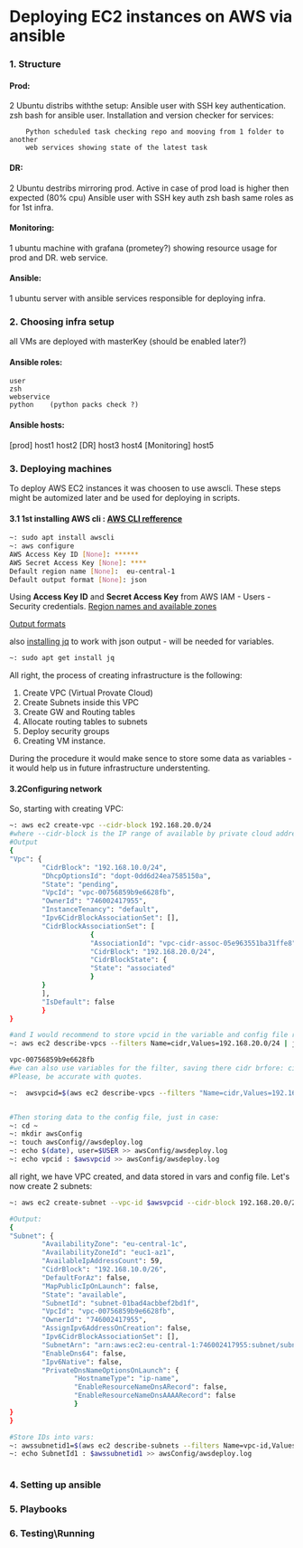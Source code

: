 # Deploying EC2 instances on AWS via ansible


### 1. Structure

#### Prod:
2 Ubuntu distribs withthe setup:
    Ansible user with SSH key authentication.
    zsh bash for ansible user.
    Installation and version checker for services:

        Python scheduled task checking repo and mooving from 1 folder to another
        web services showing state of the latest task
#### DR:
2 Ubuntu destribs mirroring prod. Active in case of prod load is higher then expected (80% cpu)
    Ansible user with SSH key auth
    zsh bash
    same roles as for 1st infra.

#### Monitoring:
1 ubuntu machine with grafana (prometey?) showing resource usage for prod and DR. web service.

#### Ansible:
1 ubuntu server with ansible services responsible for deploying infra.

### 2. Choosing infra setup

all VMs are deployed with masterKey (should be enabled later?)

#### Ansible roles:
    user
    zsh
    webservice
    python    (python packs check ?)

#### Ansible hosts:
[prod]
    host1
    host2
[DR]
    host3
    host4
[Monitoring]
    host5
    
### 3. Deploying machines

To deploy AWS EC2 instances it was choosen to use awscli.
These steps might be automized later and be used for deploying in scripts.
#### 3.1 1st installing AWS cli : [AWS CLI refference](https://docs.aws.amazon.com/cli/latest/reference/ec2/index.html)
```bash
~: sudo apt install awscli
~: aws configure
AWS Access Key ID [None]: ******
AWS Secret Access Key [None]: ****
Default region name [None]:  eu-central-1
Default output format [None]: json
```
Using **Access Key ID** and **Secret Access Key** from AWS IAM - Users - Security credentials.
[Region names and available zones](https://docs.aws.amazon.com/AmazonRDS/latest/UserGuide/Concepts.RegionsAndAvailabilityZones.html)

[Output formats](https://docs.aws.amazon.com/cli/latest/userguide/cli-usage-output-format.html)

also [installing jq](https://stedolan.github.io/jq/) to work with json output - will be needed for variables. 
```bash 
~: sudo apt get install jq
```

All right, the process of creating infrastructure is the following:
 1. Create VPC (Virtual Provate Cloud)
 2. Create Subnets inside this VPC
 3. Create GW and Routing tables
 4. Allocate routing tables to subnets
 5. Deploy security groups 
 6. Creating VM instance.

During the procedure it would make sence to store some data as variables - it would help us in future infrastructure understenting.
#### 3.2Configuring network
So, starting with creating VPC:

```bash
~: aws ec2 create-vpc --cidr-block 192.168.20.0/24 
#where --cidr-block is the IP range of available by private cloud addresses
#Output
{
"Vpc": {
		"CidrBlock": "192.168.10.0/24",
		"DhcpOptionsId": "dopt-0dd6d24ea7585150a",
		"State": "pending",
		"VpcId": "vpc-00756859b9e6628fb",
		"OwnerId": "746002417955",
		"InstanceTenancy": "default",
		"Ipv6CidrBlockAssociationSet": [],
		"CidrBlockAssociationSet": [
					{
					"AssociationId": "vpc-cidr-assoc-05e963551ba31ffe8",
					"CidrBlock": "192.168.20.0/24",
					"CidrBlockState": {
					"State": "associated"
					}
		}
		],
		"IsDefault": false
		}
}

#and I would recommend to store vpcid in the variable and config file right after that:
~: aws ec2 describe-vpcs --filters Name=cidr,Values=192.168.20.0/24 | jq -r '.Vpcs | .[] | .VpcId'

vpc-00756859b9e6628fb
#we can also use variables for the filter, saving there cidr brfore: cidr=192.168.20.0/24
#Please, be accurate with quotes.

~:  awsvpcid=$(aws ec2 describe-vpcs --filters "Name=cidr,Values=192.168.20.0/24" | jq -r '.Vpcs | .[] | .VpcId')


#Then storing data to the config file, just in case:
~: cd ~
~: mkdir awsConfig
~: touch awsConfig//awsdeploy.log
~: echo $(date), user=$USER >> awsConfig/awsdeploy.log
~: echo vpcid : $awsvpcid >> awsConfig/awsdeploy.log

```

all right, we have VPC created, and data stored in vars and config file. Let's now create 2 subnets:

```bash
~: aws ec2 create-subnet --vpc-id $awsvpcid --cidr-block 192.168.20.0/26

#Output:
{
"Subnet": {
		"AvailabilityZone": "eu-central-1c",
		"AvailabilityZoneId": "euc1-az1",
		"AvailableIpAddressCount": 59,
		"CidrBlock": "192.168.10.0/26",
		"DefaultForAz": false,
		"MapPublicIpOnLaunch": false,
		"State": "available",
		"SubnetId": "subnet-01bad4acbbef2bd1f",
		"VpcId": "vpc-00756859b9e6628fb",
		"OwnerId": "746002417955",
		"AssignIpv6AddressOnCreation": false,
		"Ipv6CidrBlockAssociationSet": [],
		"SubnetArn": "arn:aws:ec2:eu-central-1:746002417955:subnet/subnet-01bad4acbbef2bd1f",
		"EnableDns64": false,
		"Ipv6Native": false,
		"PrivateDnsNameOptionsOnLaunch": {
				"HostnameType": "ip-name",
				"EnableResourceNameDnsARecord": false,
				"EnableResourceNameDnsAAAARecord": false
				}
}
}

#Store IDs into vars:
~: awssubnetid1=$(aws ec2 describe-subnets --filters Name=vpc-id,Values=$awsvpcid | jq -r '.Subnets |.[] |.SubnetId')
~: echo SubnetId1 : $awssubnetid1 >> awsConfig/awsdeploy.log



```




### 4. Setting up ansible

### 5. Playbooks

### 6. Testing\Running
